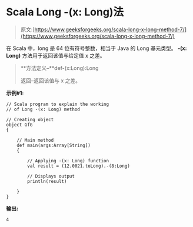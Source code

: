 # Scala Long -(x: Long)法

> 原文:[https://www.geeksforgeeks.org/scala-long-x-long-method-7/](https://www.geeksforgeeks.org/scala-long-x-long-method-7/)

在 Scala 中，long 是 64 位有符号整数，相当于 Java 的 Long 基元类型。 **-(x: Long)** 方法用于返回该值与给定值 x 之差。

> **方法定义–**def-(x:Long):Long
> 
> 返回–返回该值与 x 之差。

**示例#1:**

```
// Scala program to explain the working 
// of Long -(x: Long) method

// Creating object
object GfG
{ 

    // Main method
    def main(args:Array[String])
    {

        // Applying -(x: Long) function
        val result = (12.0021.toLong).-(8:Long)

        // Displays output
        println(result)

    }
} 
```

**输出:**

```
4

```